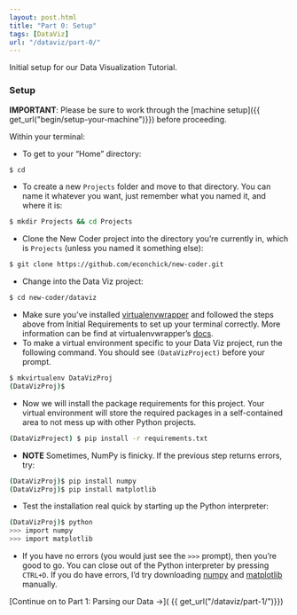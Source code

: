 ```yaml
---
layout: post.html
title: "Part 0: Setup"
tags: [DataViz]
url: "/dataviz/part-0/"
---
```


Initial setup for our Data Visualization Tutorial.  


### Setup

**IMPORTANT**: Please be sure to work through the [machine setup]({{ get_url("begin/setup-your-machine")}}) before proceeding.

Within your terminal:

* To get to your “Home” directory:

```bash
$ cd
```
* To create a new `Projects` folder and move to that directory. You can name it whatever you want, just remember what you named it, and where it is:

```bash
$ mkdir Projects && cd Projects
```
* Clone the New Coder project into the directory you’re currently in, which is `Projects` (unless you named it something else):

```bash
$ git clone https://github.com/econchick/new-coder.git
```
* Change into the Data Viz project:

```bash
$ cd new-coder/dataviz
```
* Make sure you’ve installed [virtualenvwrapper](http://pypi.python.org/pypi/virtualenvwrapper) and followed the steps above from Initial Requirements to set up your terminal correctly.  More information can be find at virtualenvwrapper’s [docs](http://virtualenvwrapper.readthedocs.org/en/latest/).
* To make a virtual environment specific to your Data Viz project, run the following command. You should see `(DataVizProject)` before your prompt.

```bash
$ mkvirtualenv DataVizProj
(DataVizProj)$
```
* Now we will install the package requirements for this project. Your virtual environment will store the required packages in a self-contained area to not mess up with other Python projects.

```bash
(DataVizProject) $ pip install -r requirements.txt
```
* **NOTE** Sometimes, NumPy is finicky. If the previous step returns errors, try:

```bash
(DataVizProj)$ pip install numpy
(DataVizProj)$ pip install matplotlib
```
* Test the installation real quick by starting up the Python interpreter:

```bash
(DataVizProj)$ python
>>> import numpy
>>> import matplotlib
```
* If you have no errors (you would just see the `>>>` prompt), then you’re good to go. You can close out of the Python interpreter by pressing `CTRL+D`. If you do have errors, I’d try downloading [numpy](http://scipy.org/Download) and [matplotlib](http://matplotlib.org/downloads.html) manually.


[Continue on to Part 1: Parsing our Data &rarr;]( {{ get_url("/dataviz/part-1/")}})